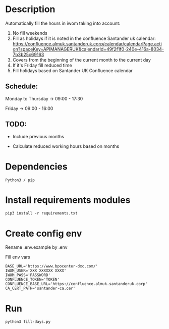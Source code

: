 # Description
Automatically fill the hours in iwom taking into account:

1. No fill weekends
2. Fill as holidays if it is noted in the confluence Santander uk calendar: https://confluence.almuk.santanderuk.corp/calendar/calendarPage.action?spaceKey=APIMANAGERUK&calendarId=49f2f1f0-240e-416a-8034-7b3b25c69163
3. Covers from the beginning of the current month to the current day
4. If it's Friday fill reduced time
5. Fill holidays based on Santander UK Confluence calendar

## Schedule:

Monday to Thursday -> 09:00 - 17:30

Friday -> 09:00 - 16:00

## TODO:

* Include previous months

* Calculate reduced working hours based on months


# Dependencies
```
Python3 / pip
```
# Install requirements modules
```
pip3 install -r requirements.txt
```
# Create config env

Rename .env.example by .env

Fill env vars

```
BASE_URL='https://www.bpocenter-dxc.com/'
IWOM_USER='XXX XXXXXX XXXX'
IWOM_PASS='PASSWORD'
CONFLUENCE_TOKEN='TOKEN'
CONFLUENCE_BASE_URL='https://confluence.almuk.santanderuk.corp'
CA_CERT_PATH='santander-ca.cer'
```
# Run
```
python3 fill-days.py 
```
